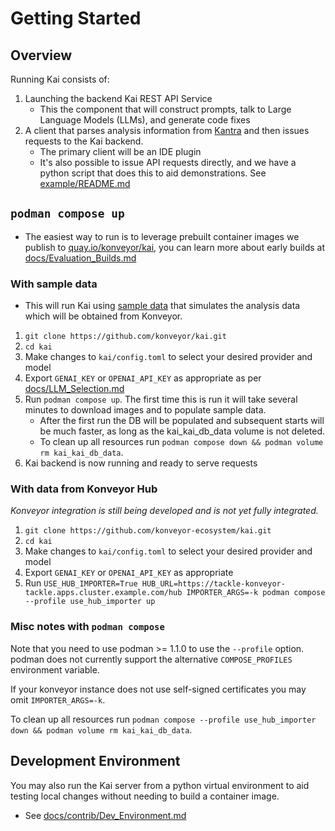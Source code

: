 # Getting Started

## Overview

Running Kai consists of:

1. Launching the backend Kai REST API Service
   - This the component that will construct prompts, talk to Large Language Models (LLMs), and generate code fixes
1. A client that parses analysis information from [Kantra](https://github.com/konveyor/kantra) and then issues requests to the Kai backend.
   - The primary client will be an IDE plugin
   - It's also possible to issue API requests directly, and we have a python script that does this to aid demonstrations. See [example/README.md](example/README.md)

## `podman compose up`

- The easiest way to run is to leverage prebuilt container images we publish to [quay.io/konveyor/kai](https://quay.io/repository/konveyor/kai?tab=tags), you can learn more about early builds at [docs/Evaluation_Builds.md](docs/Evaluation_Builds.md)

### With sample data

- This will run Kai using [sample data](samples/analysis_reports) that simulates the analysis data which will be obtained from Konveyor.

1. `git clone https://github.com/konveyor/kai.git`
1. `cd kai`
1. Make changes to `kai/config.toml` to select your desired provider and model
1. Export `GENAI_KEY` or `OPENAI_API_KEY` as appropriate as per [docs/LLM_Selection.md](docs/LLM_Selection.md)
1. Run `podman compose up`. The first time this is run it will take several minutes to download images and to populate sample data.
   - After the first run the DB will be populated and subsequent starts will be much faster, as long as the kai_kai_db_data volume is not deleted.
   - To clean up all resources run `podman compose down && podman volume rm kai_kai_db_data`.
1. Kai backend is now running and ready to serve requests

### With data from Konveyor Hub

_Konveyor integration is still being developed and is not yet fully integrated._

1. `git clone https://github.com/konveyor-ecosystem/kai.git`
1. `cd kai`
1. Make changes to `kai/config.toml` to select your desired provider and model
1. Export `GENAI_KEY` or `OPENAI_API_KEY` as appropriate
1. Run `USE_HUB_IMPORTER=True HUB_URL=https://tackle-konveyor-tackle.apps.cluster.example.com/hub IMPORTER_ARGS=-k podman compose --profile use_hub_importer up`

### Misc notes with `podman compose`

Note that you need to use podman >= 1.1.0 to use the `--profile` option. podman does not currently support the alternative `COMPOSE_PROFILES` environment variable.

If your konveyor instance does not use self-signed certificates you may omit `IMPORTER_ARGS=-k`.

To clean up all resources run `podman compose --profile use_hub_importer down && podman volume rm kai_kai_db_data`.

## Development Environment

You may also run the Kai server from a python virtual environment to aid testing local changes without needing to build a container image.

- See [docs/contrib/Dev_Environment.md](docs/contrib/Dev_Environment.md)
